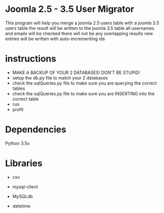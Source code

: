 # Joomla 2.5 - 3.5 User Migrator
 This program will help you merge a joomla 2.5 users table with a joomla 3.5 users table
 the result will be written to the joomla 3.5 table all usernames and emails will be checked
 there will not be any overlapping results new entries will be written with auto-incrementing ids

# instructions
- MAKE A BACKUP OF YOUR 2 DATABASES! DON'T BE STUPID!
- setup the db.py file to match your 2 databases
- check the sqlQueries.py file to make sure you are querying the correct tables
- check the sqlQueries.py file to make sure you are INSERTING into the correct table
- run
- profit

# Dependencies

Python 3.5x

# Libraries

- csv

- mysql-client

- MySQLdb

- datetime


